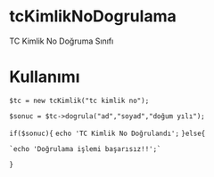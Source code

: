# tcKimlikNoDogrulama
TC Kimlik No Doğruma Sınıfı

# Kullanımı 

`$tc = new tcKimlik("tc kimlik no");`

`$sonuc = $tc->dogrula("ad","soyad","doğum yılı");`

`if($sonuc){`
	`echo 'TC Kimlik No Doğrulandı';`
`}else{`

	`echo 'Doğrulama işlemi başarısız!!';`
  
`}`
	
